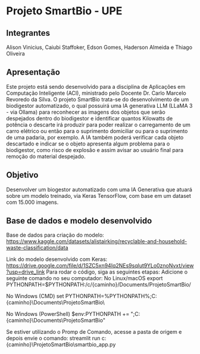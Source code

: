 # Projeto SmartBio - UPE
## Integrantes
Alison Vinicius, Caiubi Staffoker, Edson Gomes, Haderson Almeida e Thiago Oliveira
## Apresentação
Este projeto está sendo desenvolvido para a disciplina de Aplicações em Computação Inteligente (ACI), ministrado pelo Docente Dr. Carlo Marcelo Revoredo da Silva.
O projeto SmartBio trata-se do desenvolvimento de um biodigestor automatizado, o qual possuirá uma IA generativa LLM (LLaMA 3 - via Ollama) para reconhecer as imagens
dos objetos que serão despejados dentro do biodigestor e identificar quantos Kilowatts de potência o descarte irá produzir para poder realizar o carregamento de um carro
elétrico ou então para o suprimento domiciliar ou para o suprimento de uma padaria, por exemplo.
A IA também poderá verificar cada objeto descartado e indicar se o objeto apresenta algum problema para o biodigestor, como risco de explosão e assim avisar ao usuário final
para remoção do material despejado.
## Objetivo
Desenvolver um biogestor automatizado com uma IA Generativa que atuará sobre um modelo treinado, via Keras TensorFlow, com base em um dataset com 15.000 imagens.
## Base de dados e modelo desenvolvido
Base de dados para criação do modelo: https://www.kaggle.com/datasets/alistairking/recyclable-and-household-waste-classification/data

Link do modelo desenvolvido com Keras: https://drive.google.com/file/d/1SZC5xn94Iq2NEs9sqlut9YLo0znoNvxt/view?usp=drive_link
Para rodar o código, siga as seguintes etapas:
Adicione o seguinte comando no seu computador:
No Linux/macOS
export PYTHONPATH=$PYTHONPATH:/c/{caminho}/Documents/ProjetoSmartBio/

No Windows (CMD)
set PYTHONPATH=%PYTHONPATH%;C:{caminho}\Documents\ProjetoSmartBio\

No Windows (PowerShell)
$env:PYTHONPATH += ";C:{caminho}\Documents\ProjetoSmartBio"

Se estiver utilizando o Promp de Comando, acesse a pasta de origem e depois envie o comando: streamlit run c:{caminho}\ProjetoSmartBio\smartbio_app.py